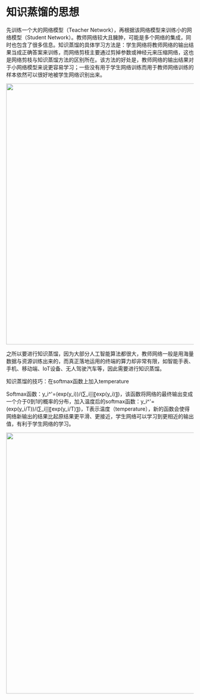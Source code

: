 # 知识蒸馏的思想


先训练一个大的网络模型（Teacher Network），再根据该网络模型来训练小的网络模型（Student Network）。教师网络较大且臃肿，可能是多个网络的集成，同时也包含了很多信息。知识蒸馏的具体学习方法是：学生网络将教师网络的输出结果当成正确答案来训练，而网络剪枝主要通过剪掉参数或神经元来压缩网络，这也是网络剪枝与知识蒸馏方法的区别所在。该方法的好处是，教师网络的输出结果对于小网络模型来说更容易学习；一些没有用于学生网络训练而用于教师网络训练的样本依然可以很好地被学生网络识别出来。

<div align=center>
<img src="https://github.com/gyfffffff/llm-deploy/blob/main/%E6%A8%A1%E5%9E%8B%E8%92%B8%E9%A6%8F/1.%20%E8%92%B8%E9%A6%8F%E5%9F%BA%E7%A1%80/chapter3_1/images/Figure%202.png" width="700" >
</div>

之所以要进行知识蒸馏，因为大部分人工智能算法都很大，教师网络一般是用海量数据与资源训练出来的，而真正落地运用的终端的算力却非常有限，如智能手表、手机、移动端、IoT设备、无人驾驶汽车等，因此需要进行知识蒸馏。

知识蒸馏的技巧：在softmax函数上加入temperature

Softmax函数：y_i^'=(exp⁡(y_i))/(∑_i▒〖exp⁡(y_i)〗)，该函数将网络的最终输出变成一个介于0到1的概率的分布，加入温度后的softmax函数：y_i^'=(exp⁡(y_i/T))/(∑_i▒〖exp⁡(y_i/T)〗)，T表示温度（temperature），新的函数会使得网络新输出的结果比起原结果更平滑、更接近，学生网络可以学习到更相近的输出值，有利于学生网络的学习。

<div align=center>
<img src="https://github.com/gyfffffff/llm-deploy/blob/main/%E6%A8%A1%E5%9E%8B%E8%92%B8%E9%A6%8F/1.%20%E8%92%B8%E9%A6%8F%E5%9F%BA%E7%A1%80/chapter3_1/images/Figure%203.png" width="700" >
</div>
